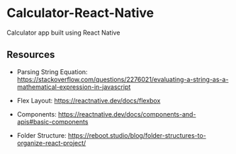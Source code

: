 # Calculator-React-Native
Calculator app built using React Native

## Resources

- Parsing String Equation: https://stackoverflow.com/questions/2276021/evaluating-a-string-as-a-mathematical-expression-in-javascript

- Flex Layout: https://reactnative.dev/docs/flexbox

- Components: https://reactnative.dev/docs/components-and-apis#basic-components

- Folder Structure: https://reboot.studio/blog/folder-structures-to-organize-react-project/